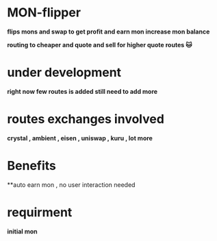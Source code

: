 # MON-flipper


**flips mons and swap to get profit and earn mon increase mon balance**


**routing to cheaper and quote and sell for higher quote routes 🐱**


# under development 


**right now few routes is added still need to add more**


# routes exchanges involved 

**crystal , ambient , eisen , uniswap , kuru , lot more**

# Benefits

**auto earn mon , no user interaction needed 


# requirment 


**initial mon**
